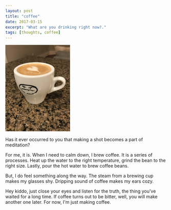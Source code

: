 ```yaml
---
layout: post
title: "coffee"
date: 2017-03-15
excerpt: "What are you drinking right now?."
tags: [thoughts, coffee]
---
```


<img src="/assets/img/coffee.jpg" width="40%" height="40%">

Has it ever occurred to you that making a shot becomes a part of meditation?

For me, it is.
When I need to calm down, I brew coffee. 
It is a series of processes.
Heat up the water to the right temperature, grind the bean to the right size. 
Lastly, pour the hot water to brew coffee beans.

But, I do feel something along the way.
The steam from a brewing cup makes my glasses shy. 
Dripping sound of coffee makes my ears cozy.

Hey kiddo, just close your eyes and listen for the truth, the thing you've waited for a long time.
If coffee turns out to be bitter, well, you will make another one later. For now, I'm just making coffee.
